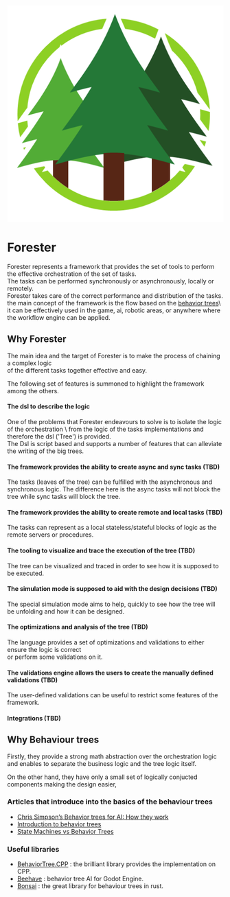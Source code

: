 ![logo.png](pics%2Flogo.png)

# Forester
Forester represents a framework that provides the set of tools to perform the effective orchestration of the set of tasks.\
The tasks can be performed synchronously or asynchronously, locally or remotely.\
Forester takes care of the correct performance and distribution of the tasks.\
the main concept of the framework
is the flow based on the [behavior trees](https://en.wikipedia.org/wiki/Behavior_tree_(artificial_intelligence,_robotics_and_control)#:~:text=A%20behavior%20tree%20is%20a,tasks%20in%20a%20modular%20fashion.)\
it can be effectively used in the game, ai, robotic areas, or anywhere where the workflow engine can be applied.

## Why Forester
The main idea and the target of Forester is to make the process of chaining a complex logic \
of the different tasks together effective and easy.

The following set of features is summoned to highlight the framework among the others. 
 
#### The dsl to describe the logic
One of the problems that Forester endeavours to solve is to isolate the logic of the orchestration \ 
from the logic of the tasks implementations and therefore the dsl ('Tree') is provided. \
The Dsl is script based and supports a number of features that can alleviate the writing of the big trees.

#### The framework provides the ability to create async and sync tasks (TBD)
The tasks (leaves of the tree) can be fulfilled with the asynchronous and synchronous logic.
The difference here is the async tasks will not block the tree while sync tasks will block the tree.

#### The framework provides the ability to create remote and local tasks (TBD)
The tasks can represent as a local stateless/stateful blocks of logic as the remote servers or procedures.

#### The tooling to visualize and trace the execution of the tree (TBD)
The tree can be visualized and traced in order to see how it is supposed to be executed.

#### The simulation mode is supposed to aid with the design decisions (TBD)
The special simulation mode aims to help, quickly to see how the tree will be unfolding and how it can be designed.

#### The optimizations and analysis of the tree (TBD)
The language provides a set of optimizations and validations to either ensure the logic is correct \
or perform some validations on it.

#### The validations engine allows the users to create the manually defined validations (TBD)
The user-defined validations can be useful to restrict some features of the framework.  

#### Integrations (TBD)

## Why Behaviour trees
Firstly, they provide a strong math abstraction over the orchestration logic \
and enables to separate the business logic and the tree logic itself.

On the other hand, they have only a small set of logically conjucted components making the design easier,

### Articles that introduce into the basics of the behaviour trees
- [Chris Simpson’s Behavior trees for AI: How they work](https://outforafight.wordpress.com/2014/07/15/behaviour-behavior-trees-for-ai-dudes-part-1/)
- [Introduction to behavior trees](https://robohub.org/introduction-to-behavior-trees/)
- [State Machines vs Behavior Trees](https://www.polymathrobotics.com/blog/state-machines-vs-behavior-trees)

### Useful libraries
- [BehaviorTree.CPP](https://www.behaviortree.dev/) : the brilliant library provides the implementation on CPP.
- [Beehave](https://github.com/bitbrain/beehave) :  behavior tree AI for Godot Engine.
- [Bonsai](https://github.com/Sollimann/bonsai) : the great library for behaviour trees in rust. 


